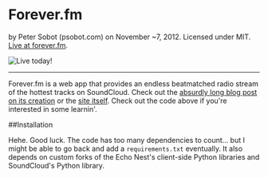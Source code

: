 # Forever.fm

by Peter Sobot (psobot.com) on November ~7, 2012. Licensed under MIT.
[Live at forever.fm](http://forever.fm).

![Live today!](http://petersobot.com/images/body/foreverfm.png)


---
Forever.fm is a web app that provides an endless beatmatched radio stream of the hottest tracks on SoundCloud. Check out the [absurdly long blog post on its creation](http://petersobot.com/blog/introducing-forever-fm) or the [site itself](http://forever.fm). Check out the code above if you're interested in some learnin'.



##Installation

Hehe. Good luck. The code has too many dependencies to count… but I might be able to go back and add a `requirements.txt` eventually. It also depends on custom forks of the Echo Nest's client-side Python libraries and SoundCloud's Python library.